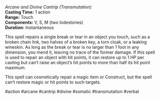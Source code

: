 *Arcane and Divine Cantrip (Transmutation)*  
**Casting Time:** 1 action  
**Range:** Touch  
**Components:** V, S, M (two lodestones)  
**Duration:** Instantaneous

This spell repairs a single break or tear in an object you touch, such as a broken chain link, two halves of a broken key, a torn cloak, or a leaking wineskin. As long as the break or tear is no larger than 1 foot in any dimension, you mend it, leaving no trace of the former damage. If this spell is used to repair an object with hit points, it can restore up to 1 HP per casting but can’t raise an object’s hit points to more than half its hit point maximum.

This spell can cosmetically repair a magic item or Construct, but the spell can’t restore magic or hit points to such targets.

#action #arcane #cantrip #divine #somatic #transmutation #verbal
